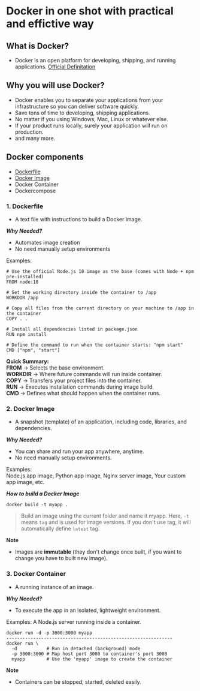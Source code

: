 # Docker in one shot with practical and effictive way

## What is Docker?
- Docker is an open platform for developing, shipping, and running applications. [Official Definitation](https://docs.docker.com/get-started/docker-overview/)

## Why you will use Docker?
- Docker enables you to separate your applications from your infrastructure so you can deliver software quickly.
- Save tons of time to developing, shipping applications.
- No matter if you using Windows, Mac, Linux or whatever else.
- If your product runs locally, surely your application will run on production.
- and many more.

## Docker components
- [Dockerfile](#1-dockerfile)
- [Docker Image](#2-docker-image)
- Docker Container
- Dockercompose

### 1. Dockerfile
- A text file with instructions to build a Docker image.

***Why Needed?***
- Automates image creation
- No need manually setup environments

Examples:

```
# Use the official Node.js 18 image as the base (comes with Node + npm pre-installed)
FROM node:18

# Set the working directory inside the container to /app
WORKDIR /app

# Copy all files from the current directory on your machine to /app in the container
COPY . .

# Install all dependencies listed in package.json
RUN npm install

# Define the command to run when the container starts: "npm start"
CMD ["npm", "start"]

```
**Quick Summary:**<br/>
**FROM** → Selects the base environment.<br/>
**WORKDIR** → Where future commands will run inside container.<br/>
**COPY** → Transfers your project files into the container.<br/>
**RUN** → Executes installation commands during image build.<br/>
**CMD** → Defines what should happen when the container runs.<br/>

### 2. Docker Image
- A snapshot (template) of an application, including code, libraries, and dependencies.

***Why Needed?***
- You can share and run your app anywhere, anytime.
- No need manually setup environments.

Examples:  
Node.js app image, Python app image, Nginx server image, Your custom app image, etc.

***How to build a Docker Image***
```
docker build -t myapp .
```
> Build an image using the current folder and name it myapp. Here, `-t` means `tag` and is used for image versions. If you don't use tag, it will automatically define `latest` tag. 

**Note**
- Images are **immutable** (they don't change once built, if you want to change you have to built new image).

### 3. Docker Container
- A running instance of an image.

***Why Needed?***
- To execute the app in an isolated, lightweight environment.

Examples:
A Node.js server running inside a container.

```
docker run -d -p 3000:3000 myapp
--------------------------------------------------------------
docker run \
  -d           # Run in detached (background) mode
  -p 3000:3000 # Map host port 3000 to container's port 3000
  myapp        # Use the 'myapp' image to create the container
```

**Note**
- Containers can be stopped, started, deleted easily.
